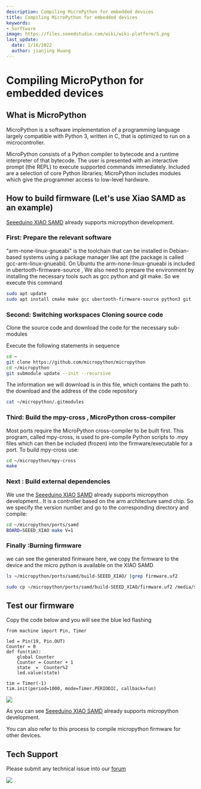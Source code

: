 ```yaml
---
description: Compiling MicroPython for embedded devices
title: Compiling MicroPython for embedded devices
keywords:
- Sorftware
image: https://files.seeedstudio.com/wiki/wiki-platform/S.png
last_update:
  date: 1/16/2022
  author: jianjing Huang
---
```



# Compiling MicroPython for embedded devices

## What is MicroPython

MicroPython is a software implementation of a programming language largely compatible with Python 3, written in C, that is optimized to run on a microcontroller.

MicroPython consists of a Python compiler to bytecode and a runtime interpreter of that bytecode. The user is presented with an interactive prompt (the REPL) to execute supported commands immediately. Included are a selection of core Python libraries; MicroPython includes modules which give the programmer access to low-level hardware.

## How to build firmware (Let's use Xiao SAMD as an example)

[Seeeduino XIAO SAMD](https://www.seeedstudio.com/Seeeduino-XIAO-Arduino-Microcontroller-SAMD21-Cortex-M0+-p-4426.html) already supports micropython development.

### First: Prepare the relevant software

"arm-none-linux-gnueabi" is the toolchain that can be installed in Debian-based systems using a package manager like apt (the package is called gcc-arm-linux-gnueabi). On Ubuntu the arm-none-linux-gnueabi is included in ubertooth-firmware-source , We also need to prepare the environment by installing the necessary tools such as gcc python and git make. So we execute this command

```bash
sudo apt update
sudo apt install cmake make gcc ubertooth-firmware-source python3 git 
```

### Second: Switching workspaces Cloning source code

Clone the source code and download the code for the necessary sub-modules

Execute the following statements in sequence

```bash
cd ~
git clone https://github.com/micropython/micropython
cd ~/micropython
git submodule update --init --recursive
```

The information we will download is in this file, which contains the path to the download and the address of the code repository

```bash
cat ~/micropython/.gitmodules 
```

### Third: Build the mpy-cross  , MicroPython cross-compiler

Most ports require the MicroPython cross-compiler to be built first. This program, called mpy-cross, is used to pre-compile Python scripts to .mpy files which can then be included (frozen) into the firmware/executable for a port. To build mpy-cross use:

```bash
cd ~/micropython/mpy-cross
make
```

### Next : Build external dependencies

We use the [Seeeduino XIAO SAMD](https://www.seeedstudio.com/Seeeduino-XIAO-Arduino-Microcontroller-SAMD21-Cortex-M0+-p-4426.html) already supports micropython development.. It is a controller based on the arm architecture samd chip.
So we specify the version number and go to the corresponding directory and compile:

```bash
cd ~/micropython/ports/samd
BOARD=SEEED_XIAO make V=1
```

### Finally :Burning firmware

we can see the generated firmware here, we copy the firmware to the device and the micro python is available on the XIAO SAMD

```bash
ls ~/micropython/ports/samd/build-SEEED_XIAO/ |grep firmware.uf2
```

```bash
sudo cp ~/micropython/ports/samd/build-SEEED_XIAO/firmware.uf2 /media/$USER/Arduino/
```

## Test our firmware

Copy the code below and you will see the blue led flashing

```Python3
from machine import Pin, Timer

led = Pin(19, Pin.OUT)
Counter = 0    
def fun(tim):
    global Counter
    Counter = Counter + 1
    state  =  Counter%2
    led.value(state)
 
tim = Timer(-1)
tim.init(period=1000, mode=Timer.PERIODIC, callback=fun)
```

<p style={{textAlign: 'center'}}><img src="https://files.seeedstudio.com/wiki/XIAO_SAMD/img/XIAO_SAMD_MICROPYTHON_LED.gif" border="0" /></p>

As you can see [Seeeduino XIAO SAMD](https://www.seeedstudio.com/Seeeduino-XIAO-Arduino-Microcontroller-SAMD21-Cortex-M0+-p-4426.html) already supports micropython development.

You can also refer to this process to compile micropython firmware for other devices.

## Tech Support

Please submit any technical issue into our [forum](https://forum.seeedstudio.com/)<br />
<p style={{textAlign: 'center'}}><a href="https://www.seeedstudio.com/act-4.html?utm_source=wiki&utm_medium=wikibanner&utm_campaign=newproducts" target="_blank"><img src="https://files.seeedstudio.com/wiki/Wiki_Banner/new_product.jpg" /></a></p>
